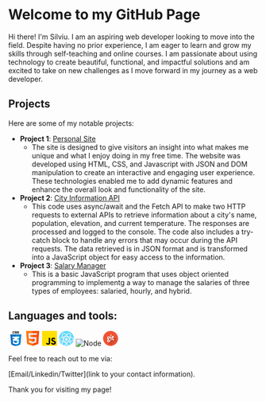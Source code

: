 # Welcome to my GitHub Page

Hi there! I'm Silviu. I am an aspiring web developer looking to move into the field. Despite having no prior experience, I am eager to learn and grow my skills through self-teaching and online courses. I am passionate about using technology to create beautiful, functional, and impactful solutions and am excited to take on new challenges as I move forward in my journey as a web developer.

## Projects

Here are some of my notable projects:

- **Project 1**: [Personal Site](https://github.com/silviucoler/finalCapstone)
  - The site is designed to give visitors an insight into what makes me unique and what I enjoy doing in my free time. The website was developed using HTML, CSS, and Javascript with JSON and DOM manipulation to create an interactive and engaging user experience. These technologies enabled me to add dynamic features and enhance the overall look and functionality of the site.
- **Project 2**: [City Information API](https://github.com/silviucoler/cityApi)
  - This code uses async/await and the Fetch API to make two HTTP requests to external APIs to retrieve information about a city's name, population, elevation, and current temperature. The responses are processed and logged to the console. The code also includes a try-catch block to handle any errors that may occur during the API requests. The data retrieved is in JSON format and is transformed into a JavaScript object for easy access to the information.
- **Project 3**: [Salary Manager](https://github.com/silviucoler/SalaryManager)
  - This is a basic JavaScript program that uses object oriented programming to implementg a way to manage the salaries of three types of employees: salaried, hourly, and hybrid.

## Languages and tools:

<picture>
 <img alt="CSS" src="images/css.png">
 <img alt="HTML" src="images/html.png">
 <img alt="JavaScript" src="images/js.png">
 <img alt="React" src="images/react.png">
 <img alt="Node" src="images/node.png">
 <img alt="Git" src="images/git.png">
</picture>

Feel free to reach out to me via:

[Email/Linkedin/Twitter](link to your contact information).

Thank you for visiting my page!
